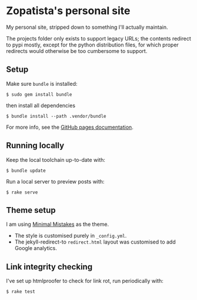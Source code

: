 # Zopatista's personal site

My personal site, stripped down to something I'll actually maintain.

The projects folder only exists to support legacy URLs; the contents redirect
to pypi mostly, except for the python distribution files, for which proper
redirects would otherwise be too cumbersome to support.

## Setup

Make sure `bundle` is installed:

```shell
$ sudo gem install bundle
```

then install all dependencies

```shell
$ bundle install --path .vendor/bundle
```

For more info, see the [GitHub pages documentation](https://help.github.com/articles/using-jekyll-with-pages).

## Running locally

Keep the local toolchain up-to-date with:

```shell
$ bundle update
```

Run a local server to preview posts with:

```shell
$ rake serve
```

## Theme setup

I am using [Minimal Mistakes](https://github.com/mmistakes/minimal-mistakes) as the theme.

* The style is customised purely in `_config.yml`.
* The jekyll-redirect-to `redirect.html` layout was customised to add Google analytics.

## Link integrity checking

I've set up htmlproofer to check for link rot, run periodically with:

```shell
$ rake test
```
